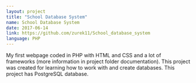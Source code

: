 ```yaml
---
layout: project
title: "School Database System"
name: School Database System
date: 2017-06-14
link: https://github.com/zurek11/School_database_system
language: PHP
---
```


My first webpage coded in PHP with HTML and CSS and a lot of frameworks (more information in project folder documentation).
This project was created for learning how to work with and create databases. This project has PostgreSQL database. 